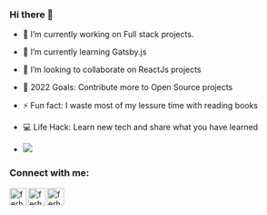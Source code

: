 ### Hi there 👋

- 🔭 I’m currently working on Full stack projects.
- 🌱 I’m currently learning Gatsby.js
- 👯 I’m looking to collaborate on ReactJs projects
- 🥅 2022 Goals: Contribute more to Open Source projects
- ⚡ Fun fact: I waste most of my lessure time with reading books
- 💻 Life Hack: Learn new tech and share what you have learned

- <img src='https://github-readme-stats.vercel.app/api?username=ferhatadibelli0&&show_icons=true&title_color=ffffff&icon_color=bb2acf&text_color=daf7dc&bg_color=151515'/>

### Connect with me:

[<img align="left" alt="ferhatadibelli| LinkedIn" width="30px" src="https://image.flaticon.com/icons/png/512/174/174857.png" />][linkedin]
<a href="mailto:ferhatadibelli9@gmail.com"><img align="left" alt="ferhat | GMail" width="30px" src="https://image.flaticon.com/icons/png/512/732/732200.png" />[<img align="left" alt="ferhat | StackOverFlow" width="30px" src="https://image.flaticon.com/icons/png/512/2111/2111628.png" />][stackoverflow]

<br />
<br />

[linkedin]: https://www.linkedin.com/in/ferhat-adibelli-330b27235/
[stackoverflow]: https://stackoverflow.com/users/19093788/ferhat-adibelli
